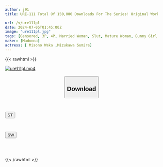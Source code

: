 ```yaml
---
author: j91
title: URE-111 Total Of 150,000 Downloads For The Series! Original Work, Circle Shima-Pan. The Wife Brings Her Friend Over For Her Husband Who Can't Get An Erection Without Two Big Tits. The Ultimate Reverse Threesome Harem Doujinshi Sequel Is Now Fully Live-action! Bonus Bunny Costume FUCK Also Included!

url: /v/ure111pl
date: 2024-07-05T01:45:00Z
image: "ure111pl.jpg"
tags: [Censored, 3P, 4P, Married Woman, Slut, Mature Woman, Bunny Girl	]
maker: [Madonna]
actress: [ Misono Waka ,Mizukawa Sumire]
---
```



{{< rawhtml >}}

<div class="video" data-videoid="Q29qVGpzDRt0ak7">
    <a href="javascript:;">
        <img src="/v/ure111pl/ure111pl.jpg" width="WIDTH" height="HEIGHT" alt="ure111pl.mp4" loading="lazy">
    </a>
</div>

<script type="text/javascript" src="https://j91.asia/asset/on-demand-st.js"></script>

<br>
  <link rel="stylesheet" href="https://j91.asia/asset/bs5.css">
  
  <center>
  <button class="btn btn-primary" type="button" data-bs-toggle="collapse" data-bs-target=".multi-collapse" aria-expanded="false" aria-controls="multiCollapseExample1 multiCollapseExample2"><h2>Download</h2></button></center>
</p>
<div class="row">
  <div class="col">
    <div class="collapse multi-collapse" id="multiCollapseExample1">
      <div class="card card-body">
	      	      <br>
<div class="buttons">  
<p><a href="/v/ure111pl/st.html" target="_blank"><button class="btn-hover color-3"><i class="fa fa-download"></i> ST</button></a></p></div>
    </div>
  </div>
</div>
  <div class="col">
    <div class="collapse multi-collapse" id="multiCollapseExample2">
      <div class="card card-body">
	      <br>
<div class="buttons">
<p><a href="/v/ure111pl/sw.html" target="_blank"><button class="btn-hover color-2"><i class="fa fa-download"></i> SW</button></a></p></div>
<br><br>
      </div>
    </div>
  </div>
</div>

{{< /rawhtml >}}
